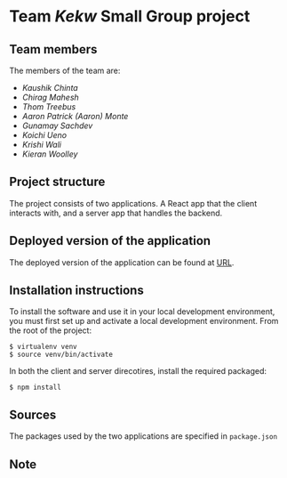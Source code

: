 # Team *Kekw* Small Group project

## Team members

The members of the team are:

- *Kaushik Chinta*
- *Chirag Mahesh*
- *Thom Treebus*
- *Aaron Patrick (Aaron) Monte*
- *Gunamay Sachdev*
- *Koichi Ueno*
- *Krishi Wali*
- *Kieran Woolley*

<!-- *Add any further information about the team here, such as absent team members.* -->

## Project structure

The project consists of two applications. A React app that the client interacts with, and a server app that handles the backend.

## Deployed version of the application

The deployed version of the application can be found at [URL]().

## Installation instructions

To install the software and use it in your local development environment, you must first set up and activate a local
development environment. From the root of the project:

```
$ virtualenv venv
$ source venv/bin/activate
```

In both the client and server direcotires, install the required packaged:

```
$ npm install
```

## Sources

The packages used by the two applications are specified in `package.json`

## Note

